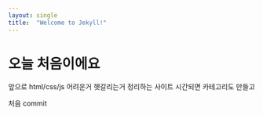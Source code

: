 ```yaml
---
layout: single
title:  "Welcome to Jekyll!"
---
```


# 오늘 처음이에요

앞으로 html/css/js 어려운거 헷갈리는거 정리하는 사이트
시간되면 카테고리도 만들고 

처음 commit
